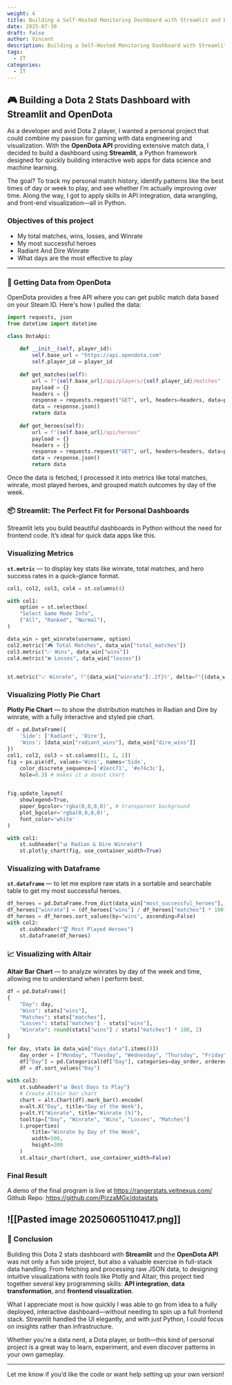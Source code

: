 ```yaml
---
weight: 4
title: Building a Self-Hosted Monitoring Dashboard with Streamlit and Django
date: 2025-07-30
draft: false
author: Vincent
description: Building a Self-Hosted Monitoring Dashboard with Streamlit and Django
tags:
  - IT
categories:
  - IT
---
```

## 🎮 Building a Dota 2 Stats Dashboard with Streamlit and OpenDota

As a developer and avid Dota 2 player, I wanted a personal project that could combine my passion for gaming with data engineering and visualization. With the **OpenDota API** providing extensive match data, I decided to build a dashboard using **Streamlit**, a Python framework designed for quickly building interactive web apps for data science and machine learning.

The goal? To track my personal match history, identify patterns like the best times of day or week to play, and see whether I’m actually improving over time. Along the way, I got to apply skills in API integration, data wrangling, and front-end visualization—all in Python.

### Objectives of this project

-  My total matches, wins, losses, and Winrate
-  My most successful heroes
-  Radiant And Dire Winrate 
-  What days are the most effective to play

---

### 🔗 Getting Data from OpenDota

OpenDota provides a free API where you can get public match data based on your Steam ID. Here's how I pulled the data:

```python
import requests, json
from datetime import datetime

class DotaApi:
	
	def __init__(self, player_id):
		self.base_url = "https://api.opendota.com"
		self.player_id = player_id
	
	def get_matches(self):
		url = f"{self.base_url}/api/players/{self.player_id}/matches"
		payload = {}
		headers = {}
		response = requests.request("GET", url, headers=headers, data=payload)
		data = response.json()
		return data
	
	def get_heroes(self):
		url = f"{self.base_url}/api/heroes"
		payload = {}
		headers = {}
		response = requests.request("GET", url, headers=headers, data=payload)
		data = response.json()
		return data
```

Once the data is fetched, I processed it into metrics like total matches, winrate, most played heroes, and grouped match outcomes by day of the week.
### 📦 Streamlit: The Perfect Fit for Personal Dashboards

Streamlit lets you build beautiful dashboards in Python without the need for frontend code. It’s ideal for quick data apps like this.
### Visualizing Metrics
**`st.metric`** — to display key stats like winrate, total matches, and hero success rates in a quick-glance format.

```python
col1, col2, col3, col4 = st.columns(4)

with col1:
	option = st.selectbox(
	"Select Game Mode Info",
	("All", "Ranked", "Normal"),
)

data_win = get_winrate(username, option)
col2.metric("🎮 Total Matches", data_win["total_matches"])
col3.metric("✅ Wins", data_win["wins"])
col4.metric("❌ Losses", data_win["losses"])
  

st.metric("📈 Winrate", f"{data_win["winrate"]:.2f}%", delta=f"{(data_win["winrate"] - 50):.2f}%")
```

### Visualizing Plotly Pie Chart
**Plotly Pie Chart** — to show the distribution matches in Radian and Dire by winrate, with a fully interactive and styled pie chart.

```Python
df = pd.DataFrame({
	'Side': ['Radiant', 'Dire'],
	'Wins': [data_win["radiant_wins"], data_win["dire_wins"]]
})
col1, col2, col3 = st.columns([1, 1, 2])
fig = px.pie(df, values='Wins', names='Side',
	color_discrete_sequence=['#2ecc71', '#e74c3c'],
	hole=0.3) # makes it a donut chart
  

fig.update_layout(
	showlegend=True,
	paper_bgcolor='rgba(0,0,0,0)', # transparent background
	plot_bgcolor='rgba(0,0,0,0)',
	font_color='white'
)

with col1:
	st.subheader("📊 Radian & Dire Winrate")
	st.plotly_chart(fig, use_container_width=True)
```

### Visualizing with Dataframe
**`st.dataframe`** — to let me explore raw stats in a sortable and searchable table to get my most successful heroes.

```python
df_heroes = pd.DataFrame.from_dict(data_win["most_successful_heroes"], orient="index")
df_heroes["winrate"] = (df_heroes["wins"] / df_heroes["matches"] * 100).round(2)
df_heroes = df_heroes.sort_values(by="wins", ascending=False)
with col2:
	st.subheader("🏆 Most Played Heroes")
	st.dataframe(df_heroes)
```

### 📈 Visualizing with Altair
**Altair Bar Chart** — to analyze winrates by day of the week and time, allowing me to understand when I perform best.

```python
df = pd.DataFrame([
{
	"Day": day,
	"Wins": stats["wins"],
	"Matches": stats["matches"],
	"Losses": stats["matches"] - stats["wins"],
	"Winrate": round(stats["wins"] / stats["matches"] * 100, 2)
}

for day, stats in data_win["days_data"].items()])
	day_order = ["Monday", "Tuesday", "Wednesday", "Thursday", "Friday", "Saturday", "Sunday"]
	df["Day"] = pd.Categorical(df["Day"], categories=day_order, ordered=True)
	df = df.sort_values("Day")
  
with col3:
	st.subheader("📊 Best Days to Play")
	# Create Altair bar chart
	chart = alt.Chart(df).mark_bar().encode(
	x=alt.X("Day", title="Day of the Week"),
	y=alt.Y("Winrate", title="Winrate (%)"),
	tooltip=["Day", "Winrate", "Wins", "Losses", "Matches"]
	).properties(
		title="Winrate by Day of the Week",
		width=500,
		height=300
	)
	st.altair_chart(chart, use_container_width=False)
```

### Final Result
A demo of the final program is live at https://rangerstats.veitnexus.com/ 
Github Repo: https://github.com/PizzaMGx/dotastats

![[Pasted image 20250605110417.png]]
---

### 📌 Conclusion

Building this Dota 2 stats dashboard with **Streamlit** and the **OpenDota API** was not only a fun side project, but also a valuable exercise in full-stack data handling. From fetching and processing raw JSON data, to designing intuitive visualizations with tools like Plotly and Altair, this project tied together several key programming skills: **API integration**, **data transformation**, and **frontend visualization**.

What I appreciate most is how quickly I was able to go from idea to a fully deployed, interactive dashboard—without needing to spin up a full frontend stack. Streamlit handled the UI elegantly, and with just Python, I could focus on insights rather than infrastructure.

Whether you're a data nerd, a Dota player, or both—this kind of personal project is a great way to learn, experiment, and even discover patterns in your own gameplay.

---

Let me know if you’d like the code or want help setting up your own version!


